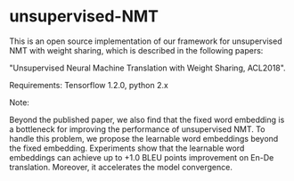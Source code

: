 # unsupervised-NMT
This is an open source implementation of our framework for unsupervised NMT with weight sharing, which is described in the following papers:

"Unsupervised Neural Machine Translation with Weight Sharing, ACL2018".

Requirements: Tensorflow 1.2.0, python 2.x
  
 Note: 
 
  Beyond the published paper, we also find that the fixed word embedding is a bottleneck for improving the performance of unsupervised NMT. To handle this problem, we propose the learnable word embeddings beyond the fixed embedding. Experiments show that the learnable word embeddings can achieve up to +1.0 BLEU points improvement on En-De translation. Moreover, it accelerates the model convergence. 
